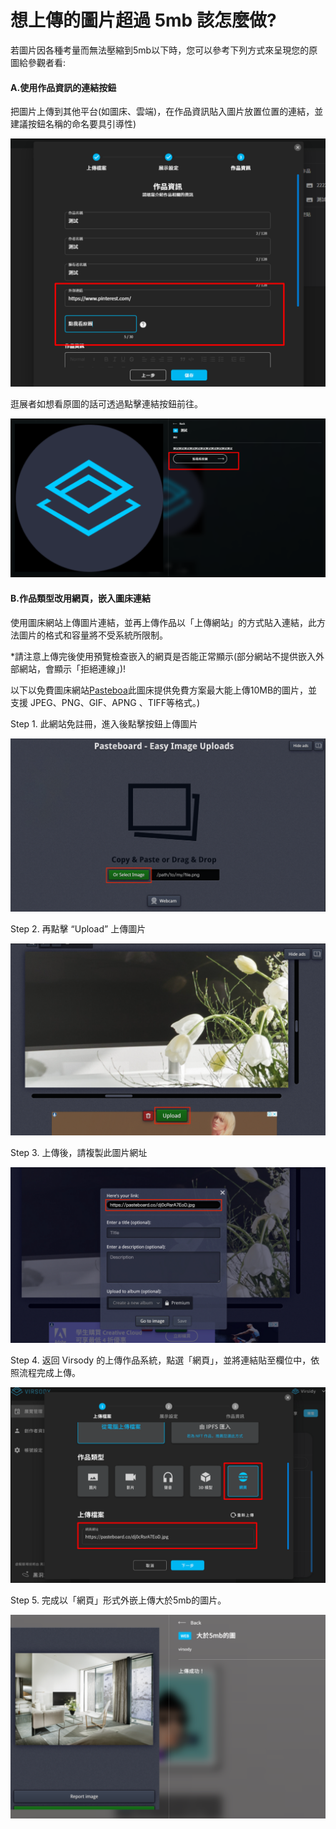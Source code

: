 # 想上傳的圖片超過 5mb 該怎麼做?

若圖片因各種考量而無法壓縮到5mb以下時，您可以參考下列方式來呈現您的原圖給參觀者看:



#### A.使用作品資訊的連結按鈕

把圖片上傳到其他平台(如圖床、雲端)，在作品資訊貼入圖片放置位置的連結，並建議按鈕名稱的命名要具引導性)



![](<../../../.gitbook/assets/image (4).png>)

逛展者如想看原圖的話可透過點擊連結按鈕前往。

![](<../../../.gitbook/assets/image (9).png>)

####

#### B.作品類型改用網頁，嵌入圖床連結

使用圖床網站上傳圖片連結，並再上傳作品以「上傳網站」的方式貼入連結，此方法圖片的格式和容量將不受系統所限制。

\*請注意上傳完後使用預覽檢查嵌入的網頁是否能正常顯示(部分網站不提供嵌入外部網站，會顯示「拒絕連線」)!

以下以免費圖床網站[Pasteboa](https://pasteboard.co/)此圖床提供免費方案最大能上傳10MB的圖片，並支援 JPEG、PNG、GIF、APNG 、TIFF等格式。)

Step 1. 此網站免註冊，進入後點擊按鈕上傳圖片

![](<../../../.gitbook/assets/image (5) (1).png>)

Step 2. 再點擊 “Upload” 上傳圖片

![](<../../../.gitbook/assets/image (8).png>)

Step 3. 上傳後，請複製此圖片網址

![](<../../../.gitbook/assets/image (6).png>)

Step 4. 返回 Virsody 的上傳作品系統，點選「網頁」，並將連結貼至欄位中，依照流程完成上傳。

![](../../../.gitbook/assets/image.png)



Step 5. 完成以「網頁」形式外嵌上傳大於5mb的圖片。

![](<../../../.gitbook/assets/image (10).png>)

